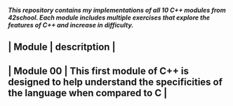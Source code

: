 ***This repository contains my implementations of all 10 C++ modules from 42school. Each module includes multiple exercises that explore the features of C++ and increase in difficulty.***

| Module | descritption |
-------------
| Module 00 | This first module of C++ is designed to help understand the specificities of the language when compared to C |
-------------

